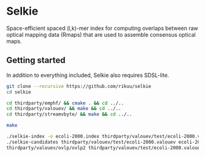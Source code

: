 # Selkie

Space-efficient spaced (l,k)-mer index for computing overlaps between raw
optical mapping data (Rmaps) that are used to assemble consensus optical maps.

## Getting started

In addition to everything included, Selkie also requires SDSL-lite.

```sh
git clone --recursive https://github.com/rikuu/selkie
cd selkie

cd thirdparty/emphf/ && cmake . && cd ../..
cd thirdparty/valouev/ && make && cd ../..
cd thirdparty/streamvbyte/ && make && cd ../..

make

./selkie-index -o ecoli-2000.index thirdparty/valouev/test/ecoli-2000.valouev
./selkie-candidates thirdparty/valouev/test/ecoli-2000.valouev ecoli-2000.index > candidates.txt
thirdparty/valouev/ovlp/ovlp2 thirdparty/valouev/test/ecoli-2000.valouev candidates.txt ecoli-2000.ovlps ecoli-2000-detailed.ovlps
```
